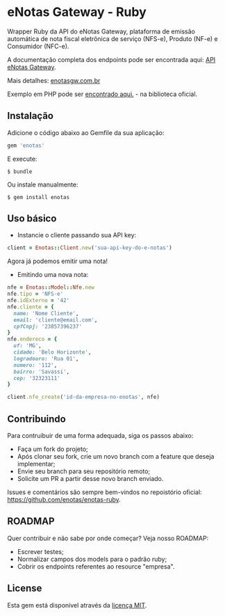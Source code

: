 # eNotas Gateway - Ruby

Wrapper Ruby da API do eNotas Gateway, plataforma de emissâo automática de nota fiscal eletrônica de serviço (NFS-e), Produto (NF-e) e Consumidor (NFC-e).

A documentação completa dos endpoints pode ser encontrada aqui: [API eNotas Gateway](http://app.enotasgw.com.br/docs).

Mais detalhes: [enotasgw.com.br](http://enotasgw.com.br)

Exemplo em PHP pode ser [encontrado aqui.](https://github.com/eNotasGW) - na biblioteca oficial.

## Instalação

Adicione o código abaixo ao Gemfile da sua aplicação:

```ruby
gem 'enotas'
```

E execute:

    $ bundle

Ou instale manualmente:

    $ gem install enotas

## Uso básico

* Instancie o cliente passando sua API key:

```ruby
client = Enotas::Client.new('sua-api-key-do-e-notas')
```

Agora já podemos emitir uma nota!

* Emitindo uma nova nota:

```ruby
nfe = Enotas::Model::Nfe.new
nfe.tipo = 'NFS-e'
nfe.idExterno = '42'
nfe.cliente = {
  name: 'Nome Cliente',
  email: 'cliente@email.com',
  cpfCnpj: '23857396237'
}
nfe.endereco = {
  uf: 'MG',
  cidade: 'Belo Horizonte',
  logradouro: 'Rua 01',
  numero: '112',
  bairro: 'Savassi',
  cep: '32323111'
}

client.nfe_create('id-da-empresa-no-enotas', nfe)
```

## Contribuindo

Para contruibuir de uma forma adequada, siga os passos abaixo:

* Faça um fork do projeto;
* Após clonar seu fork, crie um novo branch com a feature que deseja implementar;
* Envie seu branch para seu repositório remoto;
* Solicite um PR a partir desse novo branch enviado.

Issues e comentários são sempre bem-vindos no repoistório oficial: https://github.com/enotas/enotas-ruby.

## ROADMAP

Quer contribuir e não sabe por onde começar? Veja nosso ROADMAP:

* Escrever testes;
* Normalizar campos dos models para o padrão ruby;
* Cobrir os endpoints referentes ao resource "empresa".

## License

Esta gem está disponível através da [licença MIT](http://opensource.org/licenses/MIT).
